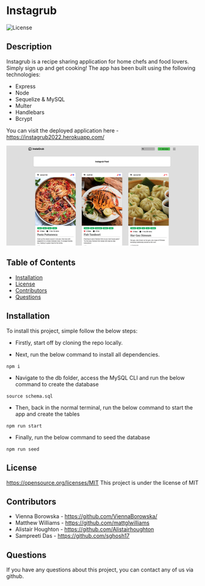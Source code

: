 # Instagrub

![License](https://img.shields.io/badge/License-MIT-blue.svg)

## Description

Instagrub is a recipe sharing application for home chefs and food lovers. Simply sign up and get cooking! The app has been built using the following technologies:

- Express
- Node
- Sequelize & MySQL
- Multer
- Handlebars
- Bcrypt

You can visit the deployed application here - https://instagrub2022.herokuapp.com/

![](/public/assets/images/instagrub-feed.png)

## Table of Contents

- [Installation](#installation)
- [License](#license)
- [Contributors](#contributors)
- [Questions](#questions)

## Installation

To install this project, simple follow the below steps:

- Firstly, start off by cloning the repo locally.

- Next, run the below command to install all dependencies.

```
npm i
```

- Navigate to the db folder, access the MySQL CLI and run the below command to create the database

```
source schema.sql
```

- Then, back in the normal terminal, run the below command to start the app and create the tables

```
npm run start
```

- Finally, run the below command to seed the database

```
npm run seed
```

## License

https://opensource.org/licenses/MIT
This project is under the license of MIT

## Contributors

- Vienna Borowska - https://github.com/ViennaBorowska/
- Matthew Williams - https://github.com/mattglwilliams
- Alistair Houghton - https://github.com/Alistairhoughton
- Sampreeti Das - https://github.com/sghosh17

## Questions

If you have any questions about this project, you can contact any of us via github.
